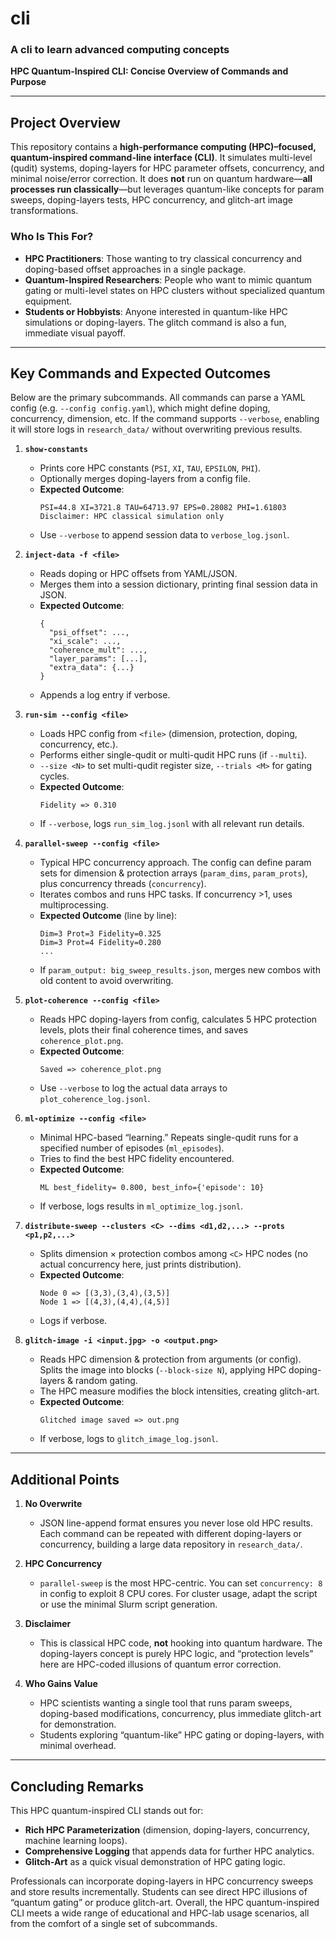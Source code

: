 # cli
### A cli to learn advanced computing concepts

**HPC Quantum-Inspired CLI: Concise Overview of Commands and Purpose**

---

## Project Overview
This repository contains a **high-performance computing (HPC)–focused, quantum-inspired command-line interface (CLI)**. It simulates multi-level (qudit) systems, doping-layers for HPC parameter offsets, concurrency, and minimal noise/error correction. It does **not** run on quantum hardware—**all processes run classically**—but leverages quantum-like concepts for param sweeps, doping-layers tests, HPC concurrency, and glitch-art image transformations.

### Who Is This For?
- **HPC Practitioners**: Those wanting to try classical concurrency and doping-based offset approaches in a single package.
- **Quantum-Inspired Researchers**: People who want to mimic quantum gating or multi-level states on HPC clusters without specialized quantum equipment.
- **Students or Hobbyists**: Anyone interested in quantum-like HPC simulations or doping-layers. The glitch command is also a fun, immediate visual payoff.

---

## Key Commands and Expected Outcomes

Below are the primary subcommands. All commands can parse a YAML config (e.g. `--config config.yaml`), which might define doping, concurrency, dimension, etc. If the command supports `--verbose`, enabling it will store logs in `research_data/` without overwriting previous results.

1. **`show-constants`**  
   - Prints core HPC constants (`PSI`, `XI`, `TAU`, `EPSILON`, `PHI`).
   - Optionally merges doping-layers from a config file.
   - **Expected Outcome**:  
     ```
     PSI=44.8 XI=3721.8 TAU=64713.97 EPS=0.28082 PHI=1.61803
     Disclaimer: HPC classical simulation only
     ```
   - Use `--verbose` to append session data to `verbose_log.jsonl`.

2. **`inject-data -f <file>`**  
   - Reads doping or HPC offsets from YAML/JSON.
   - Merges them into a session dictionary, printing final session data in JSON.
   - **Expected Outcome**:  
     ```
     {
       "psi_offset": ...,
       "xi_scale": ...,
       "coherence_mult": ...,
       "layer_params": [...],
       "extra_data": {...}
     }
     ```
   - Appends a log entry if verbose.

3. **`run-sim --config <file>`**  
   - Loads HPC config from `<file>` (dimension, protection, doping, concurrency, etc.).
   - Performs either single-qudit or multi-qudit HPC runs (if `--multi`).
   - `--size <N>` to set multi-qudit register size, `--trials <M>` for gating cycles.
   - **Expected Outcome**:  
     ```
     Fidelity => 0.310
     ```
   - If `--verbose`, logs `run_sim_log.jsonl` with all relevant run details.

4. **`parallel-sweep --config <file>`**  
   - Typical HPC concurrency approach. The config can define param sets for dimension & protection arrays (`param_dims`, `param_prots`), plus concurrency threads (`concurrency`).
   - Iterates combos and runs HPC tasks. If concurrency >1, uses multiprocessing.
   - **Expected Outcome** (line by line):
     ```
     Dim=3 Prot=3 Fidelity=0.325
     Dim=3 Prot=4 Fidelity=0.280
     ...
     ```
   - If `param_output: big_sweep_results.json`, merges new combos with old content to avoid overwriting.

5. **`plot-coherence --config <file>`**  
   - Reads HPC doping-layers from config, calculates 5 HPC protection levels, plots their final coherence times, and saves `coherence_plot.png`.
   - **Expected Outcome**:  
     ```
     Saved => coherence_plot.png
     ```
   - Use `--verbose` to log the actual data arrays to `plot_coherence_log.jsonl`.

6. **`ml-optimize --config <file>`**  
   - Minimal HPC-based “learning.” Repeats single-qudit runs for a specified number of episodes (`ml_episodes`).
   - Tries to find the best HPC fidelity encountered.
   - **Expected Outcome**:
     ```
     ML best_fidelity= 0.800, best_info={'episode': 10}
     ```
   - If verbose, logs results in `ml_optimize_log.jsonl`.

7. **`distribute-sweep --clusters <C> --dims <d1,d2,...> --prots <p1,p2,...>`**  
   - Splits dimension × protection combos among `<C>` HPC nodes (no actual concurrency here, just prints distribution).
   - **Expected Outcome**:
     ```
     Node 0 => [(3,3),(3,4),(3,5)]
     Node 1 => [(4,3),(4,4),(4,5)]
     ```
   - Logs if verbose.

8. **`glitch-image -i <input.jpg> -o <output.png>`**  
   - Reads HPC dimension & protection from arguments (or config). Splits the image into blocks (`--block-size N`), applying HPC doping-layers & random gating. 
   - The HPC measure modifies the block intensities, creating glitch-art.
   - **Expected Outcome**:
     ```
     Glitched image saved => out.png
     ```
   - If verbose, logs to `glitch_image_log.jsonl`.

---

## Additional Points

1. **No Overwrite**  
   - JSON line-append format ensures you never lose old HPC results. Each command can be repeated with different doping-layers or concurrency, building a large data repository in `research_data/`.

2. **HPC Concurrency**  
   - `parallel-sweep` is the most HPC-centric. You can set `concurrency: 8` in config to exploit 8 CPU cores. For cluster usage, adapt the script or use the minimal Slurm script generation.

3. **Disclaimer**  
   - This is classical HPC code, **not** hooking into quantum hardware. The doping-layers concept is purely HPC logic, and “protection levels” here are HPC-coded illusions of quantum error correction.

4. **Who Gains Value**  
   - HPC scientists wanting a single tool that runs param sweeps, doping-based modifications, concurrency, plus immediate glitch-art for demonstration.  
   - Students exploring “quantum-like” HPC gating or doping-layers, with minimal overhead.

---

## Concluding Remarks
This HPC quantum-inspired CLI stands out for:

- **Rich HPC Parameterization** (dimension, doping-layers, concurrency, machine learning loops).  
- **Comprehensive Logging** that appends data for further HPC analytics.  
- **Glitch-Art** as a quick visual demonstration of HPC gating logic.  

Professionals can incorporate doping-layers in HPC concurrency sweeps and store results incrementally. Students can see direct HPC illusions of “quantum gating” or produce glitch-art. Overall, the HPC quantum-inspired CLI meets a wide range of educational and HPC-lab usage scenarios, all from the comfort of a single set of subcommands.
